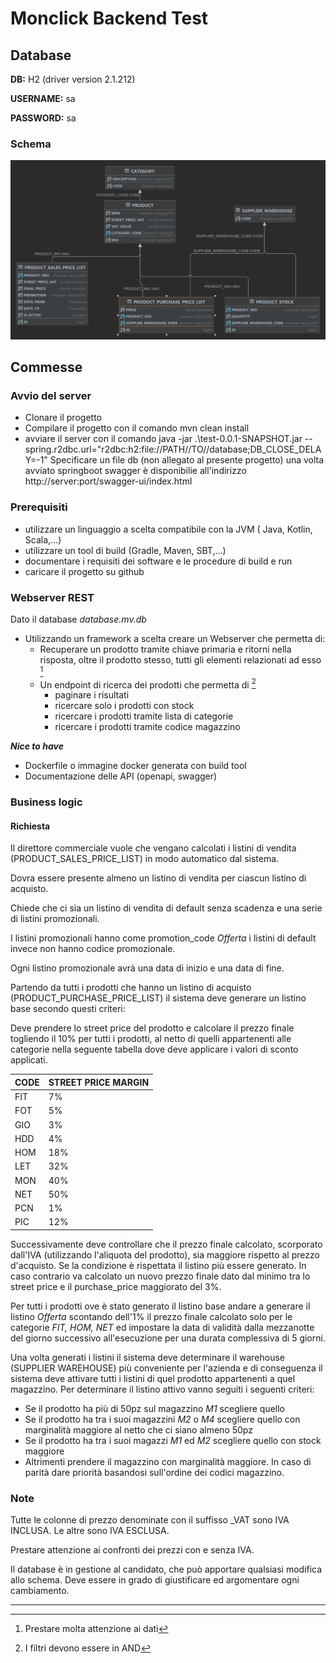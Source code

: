 # Monclick Backend Test

## Database

**DB:** H2 (driver version 2.1.212)

**USERNAME:** sa

**PASSWORD:** sa

### Schema

![alt text](db_shema.png "Title")

## Commesse

### Avvio del server

- Clonare il progetto 
- Compilare il progetto con il comando mvn clean install
- avviare il server con il comando java -jar .\test-0.0.1-SNAPSHOT.jar --spring.r2dbc.url="r2dbc:h2:file://PATH//TO//database;DB_CLOSE_DELAY=-1"
Specificare un file db (non allegato al presente progetto) 
una volta avviato springboot swagger è disponibilie all'indirizzo http://server:port/swagger-ui/index.html

### Prerequisiti

- utilizzare un linguaggio a scelta compatibile con la JVM ( Java, Kotlin, Scala,...)
- utilizzare un tool di build (Gradle, Maven, SBT,...)
- documentare i requisiti dei software e le procedure di build e run
- caricare il progetto su github

### Webserver REST

Dato il database  *database.mv.db*
* Utilizzando un framework a scelta creare un Webserver che permetta di:
    * Recuperare un prodotto tramite chiave primaria e ritorni nella risposta, oltre il prodotto stesso, tutti gli elementi relazionati ad esso   [^1]
    * Un endpoint di ricerca dei prodotti che permetta di [^2]
        * paginare i risultati
        * ricercare solo i prodotti con stock
        * ricercare i prodotti tramite lista di categorie
        * ricercare i prodotti tramite codice magazzino

***Nice to have***

- Dockerfile o immagine docker generata con build tool 
- Documentazione delle API (openapi, swagger)

### Business logic

#### Richiesta

Il direttore commerciale vuole che vengano calcolati i listini di vendita (PRODUCT_SALES_PRICE_LIST) in modo automatico dal sistema.

Dovra essere presente almeno un listino di vendita per ciascun listino di acquisto.

Chiede che ci sia un listino di vendita di default senza scadenza e una serie di listini promozionali.

I listini promozionali hanno come promotion_code *Offerta* i listini di default invece non hanno codice promozionale.

Ogni listino promozionale avrà una data di inizio e una data di fine.
 
Partendo da tutti i prodotti che hanno un listino di acquisto (PRODUCT_PURCHASE_PRICE_LIST) il sistema deve generare un listino base secondo questi criteri:

Deve prendere lo street price del prodotto e calcolare il prezzo finale togliendo il 10% per tutti i prodotti, al netto di quelli appartenenti alle categorie nella seguente tabella dove deve applicare i valori di sconto applicati.

| CODE | STREET PRICE MARGIN |
| :--- | :-- |
| FIT | 7% |
| FOT | 5% |
| GIO | 3% |
| HDD | 4% |
| HOM | 18% |
| LET | 32% |
| MON | 40% |
| NET | 50% |
| PCN | 1% |
| PIC | 12% |

Successivamente deve controllare che il prezzo finale calcolato, scorporato dall'IVA (utilizzando l'aliquota del prodotto), sia maggiore rispetto al prezzo d'acquisto. 
Se la condizione è rispettata il listino più essere generato. In caso contrario va calcolato un nuovo prezzo finale dato dal minimo tra lo street price e il purchase_price maggiorato del 3%.

Per tutti i prodotti ove è stato generato il listino base andare a generare il listino *Offerta* scontando dell'1% il prezzo finale calcolato solo per le categorie *FIT, HOM, NET* ed impostare la data di validità dalla mezzanotte del giorno successivo all'esecuzione per una durata complessiva di 5 giorni.

Una volta generati i listini il sistema deve determinare il warehouse (SUPPLIER WAREHOUSE) più conveniente per l'azienda e di conseguenza il sistema deve attivare tutti i listini di quel prodotto appartenenti a quel magazzino.
Per determinare il listino attivo vanno seguiti i seguenti criteri:
- Se il prodotto ha più di 50pz sul magazzino *M1* scegliere quello
- Se il prodotto ha tra i suoi magazzini *M2* o *M4* scegliere quello con marginalità maggiore al netto che ci siano almeno 50pz
- Se il prodotto ha tra i suoi magazzi *M1* ed *M2* scegliere quello con stock maggiore
- Altrimenti prendere il magazzino con marginalità maggiore. In caso di parità dare priorità basandosi sull'ordine dei codici magazzino.



### Note
Tutte le colonne di prezzo denominate con il suffisso _VAT sono IVA INCLUSA. Le altre sono IVA ESCLUSA.

Prestare attenzione ai confronti dei prezzi con e senza IVA.

Il database è in gestione al candidato, che può apportare  qualsiasi modifica allo schema. 
Deve essere in grado di giustificare ed argomentare ogni cambiamento.

___________________


[^1]: Prestare molta attenzione ai dati

[^2]: I filtri devono essere in AND
